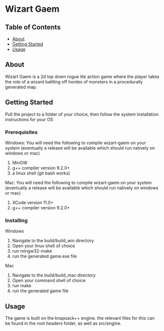 # Wizart Gaem

## Table of Contents
+ [About](#about)
+ [Getting Started](#getting_started)
+ [Usage](#usage)

## About <a name = "about"></a>
Wizart Gaem is a 2d top down rogue lite action game where the player takes the role of a wizard battling off hordes of monsters in a procedurally generated map.

## Getting Started <a name = "getting_started"></a>
Pull the project to a folder of your choice, then follow the system installation instructions for your OS

### Prerequisites

Windows:
You will need the following to compile wizart-gaem on your system (eventually a release will be available which should run natively on windows or mac)
 1. MinGW
 2. g++ compiler version 9.2.0+
 3. a linux shell (git bash works)
 
 Mac:
 You will need the following to compile wizart-gaem on your system (eventually a release will be available which should run natively on windows or mac)
 1. XCode version 11.0+
 2. g++ compiler version 9.2.0+

### Installing

Windows
1. Navigate to the build/build_win directory
2. Open your linux shell of choice
3. run mingw32-make
4. run the generated game.exe file

Mac
1. Navigate to the build/build_mac directory
2. Open your command shell of choice
3. run make
4. run the generated game file

## Usage <a name = "usage"></a>

The game is built on the knapsack++ engine. the relevant files for this can be found in the root headers folder, as well as src/engine.
